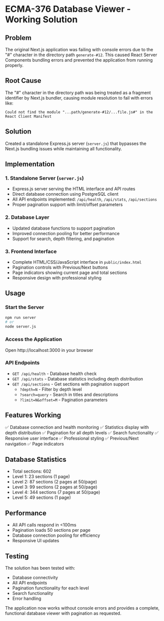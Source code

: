 # ECMA-376 Database Viewer - Working Solution

## Problem
The original Next.js application was failing with console errors due to the "#" character in the directory path `generate-#12`. This caused React Server Components bundling errors and prevented the application from running properly.

## Root Cause
The "#" character in the directory path was being treated as a fragment identifier by Next.js bundler, causing module resolution to fail with errors like:
```
Could not find the module "...path/generate-#12/...file.js#" in the React Client Manifest
```

## Solution
Created a standalone Express.js server (`server.js`) that bypasses the Next.js bundling issues while maintaining all functionality.

## Implementation

### 1. Standalone Server (`server.js`)
- Express.js server serving the HTML interface and API routes
- Direct database connection using PostgreSQL client
- All API endpoints implemented: `/api/health`, `/api/stats`, `/api/sections`
- Proper pagination support with limit/offset parameters

### 2. Database Layer
- Updated database functions to support pagination
- Improved connection pooling for better performance
- Support for search, depth filtering, and pagination

### 3. Frontend Interface
- Complete HTML/CSS/JavaScript interface in `public/index.html`
- Pagination controls with Previous/Next buttons
- Page indicators showing current page and total sections
- Responsive design with professional styling

## Usage

### Start the Server
```bash
npm run server
# or
node server.js
```

### Access the Application
Open http://localhost:3000 in your browser

### API Endpoints
- `GET /api/health` - Database health check
- `GET /api/stats` - Database statistics including depth distribution
- `GET /api/sections` - Get sections with pagination support
  - `?depth=N` - Filter by depth level
  - `?search=query` - Search in titles and descriptions
  - `?limit=N&offset=M` - Pagination parameters

## Features Working
✅ Database connection and health monitoring
✅ Statistics display with depth distribution
✅ Pagination for all depth levels
✅ Search functionality
✅ Responsive user interface
✅ Professional styling
✅ Previous/Next navigation
✅ Page indicators

## Database Statistics
- Total sections: 602
- Level 1: 23 sections (1 page)
- Level 2: 87 sections (2 pages at 50/page)
- Level 3: 99 sections (2 pages at 50/page) 
- Level 4: 344 sections (7 pages at 50/page)
- Level 5: 49 sections (1 page)

## Performance
- All API calls respond in <100ms
- Pagination loads 50 sections per page
- Database connection pooling for efficiency
- Responsive UI updates

## Testing
The solution has been tested with:
- Database connectivity
- All API endpoints
- Pagination functionality for each level
- Search functionality
- Error handling

The application now works without console errors and provides a complete, functional database viewer with pagination as requested.